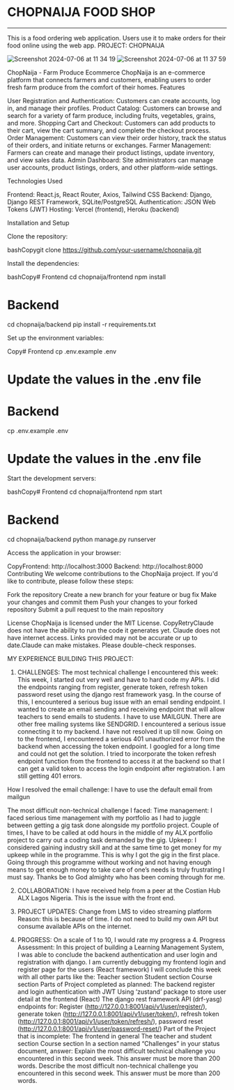 # CHOPNAIJA FOOD SHOP

---

This is a food ordering web application. Users use it to make orders for their food online using the web app.
PROJECT: CHOPNAIJA

![Screenshot 2024-07-06 at 11 34 19](https://github.com/IgweEmmanuel/chopnaija/frontend/public/136444225/chopnaija.png)                                             ![Screenshot 2024-07-06 at 11 37 59](https://github.com/IgweEmmanuel/Project_Edumore/assets/136444225/78182c0a-0124-4366-86a5-5a44c88a1e0a)



ChopNaija - Farm Produce Ecommerce
ChopNaija is an e-commerce platform that connects farmers and customers, enabling users to order fresh farm produce from the comfort of their homes.
Features

User Registration and Authentication: Customers can create accounts, log in, and manage their profiles.
Product Catalog: Customers can browse and search for a variety of farm produce, including fruits, vegetables, grains, and more.
Shopping Cart and Checkout: Customers can add products to their cart, view the cart summary, and complete the checkout process.
Order Management: Customers can view their order history, track the status of their orders, and initiate returns or exchanges.
Farmer Management: Farmers can create and manage their product listings, update inventory, and view sales data.
Admin Dashboard: Site administrators can manage user accounts, product listings, orders, and other platform-wide settings.

Technologies Used

Frontend: React.js, React Router, Axios, Tailwind CSS
Backend: Django, Django REST Framework, SQLite/PostgreSQL
Authentication: JSON Web Tokens (JWT)
Hosting: Vercel (frontend), Heroku (backend)

Installation and Setup

Clone the repository:

bashCopygit clone https://github.com/your-username/chopnaija.git

Install the dependencies:

bashCopy# Frontend
cd chopnaija/frontend
npm install

# Backend
cd chopnaija/backend
pip install -r requirements.txt

Set up the environment variables:

Copy# Frontend
cp .env.example .env
# Update the values in the .env file

# Backend
cp .env.example .env
# Update the values in the .env file

Start the development servers:

bashCopy# Frontend
cd chopnaija/frontend
npm start

# Backend
cd chopnaija/backend
python manage.py runserver

Access the application in your browser:

CopyFrontend: http://localhost:3000
Backend: http://localhost:8000
Contributing
We welcome contributions to the ChopNaija project. If you'd like to contribute, please follow these steps:

Fork the repository
Create a new branch for your feature or bug fix
Make your changes and commit them
Push your changes to your forked repository
Submit a pull request to the main repository

License
ChopNaija is licensed under the MIT License. CopyRetryClaude does not have the ability to run the code it generates yet. Claude does not have internet access. Links provided may not be accurate or up to date.Claude can make mistakes. Please double-check responses.

MY EXPERIENCE BUILDING THIS PROJECT:

1. CHALLENGES:
The most technical challenge I encountered this week:
This week, I started out very well and have to hard code my APIs. I did the endpoints ranging from register, generate token, refresh token password reset using the django rest framework yasg. 
In the course of this, I encountered a serious bug issue with an email sending endpoint. I wanted to create an email sending and receiving endpoint that will allow teachers to send emails to students. I have to use MAILGUN. There are other free mailing systems like SENDGRID. I encountered a serious issue connecting it to my backend. I have not resolved it up till now. 
Going on to the frontend, I encountered a serious 401 unauthorized error from the backend when accessing the token endpoint. I googled for a long time and could not get the solution. I tried to incorporate the token refresh endpoint function from the frontend to access it at the backend so that I can get a valid token to access the login endpoint after registration. I am still getting 401 errors.


How I resolved the email challenge:
I have to use the default email from mailgun


The most difficult non-technical challenge I faced:
Time management:
I faced serious time management with my portfolio as I had to juggle between getting a gig task done alongside my portfolio project.
Couple of times, I have to be called at odd hours in the middle of my ALX portfolio project to carry out a coding task demanded by the gig.
Upkeep:
I considered gaining industry skill and at the same time to get money for my upkeep while in the programme. This is why I got the gig in the first place. Going through this programme without working and not having enough means to get enough money to take care of one’s needs is truly frustrating I must say. Thanks be to God almighty who has been coming through for me.


2. COLLABORATION:
I have received help from a peer at the Costian Hub ALX Lagos Nigeria. This is the issue with the front end.


3. PROJECT UPDATES:
Change from LMS to video streaming platform
Reason: this is because of time. I do not need to build my own API but consume available APIs on the internet.


4. PROGRESS:
On a scale of 1 to 10, I would rate my progress a 4.
Progress Assessment: 
In this project of building a Learning Management System, I was able to conclude the backend authentication and user login and registration with django.
I am currently debugging my frontend login and register page for the users (React framework)
I will conclude this week with all other parts like the:
Teacher section
Student section
Course section
Parts of Project completed as planned:
The backend register and login authentication with JWT
Using ‘zustand’ package to store user detail at the frontend (React)
The django rest framework API (drf-yasg) endpoints for:
 Register (http://127.0.0.1:8001/api/v1/user/register/), 
generate token (http://127.0.0.1:8001/api/v1/user/token/), 
refresh token (http://127.0.0.1:8001/api/v1/user/token/refresh/),
password reset (http://127.0.0.1:8001/api/v1/user/password-reset/)
Part of the Project that is incomplete:
The frontend in general
The teacher and student section
Course section
In a section named “Challenges” in your status document, answer:
Explain the most difficult technical challenge you encountered in this second week. This answer must be more than 200 words.
Describe the most difficult non-technical challenge you encountered in this second week. This answer must be more than 200 words.


